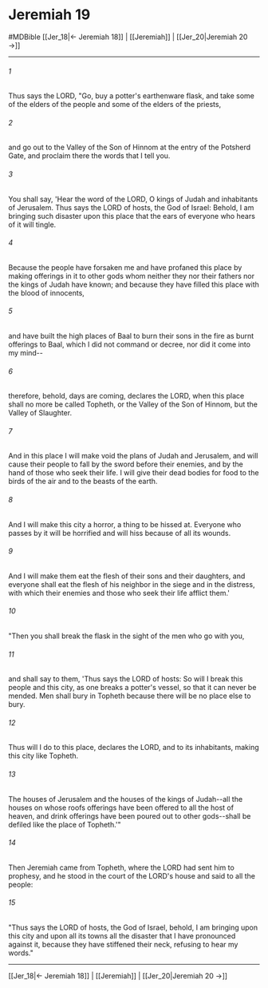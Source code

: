# Jeremiah 19
#MDBible
[[Jer_18|← Jeremiah 18]] | [[Jeremiah]] | [[Jer_20|Jeremiah 20 →]]

***

###### 1 
Thus says the LORD, "Go, buy a potter's earthenware flask, and take some of the elders of the people and some of the elders of the priests, 

###### 2 
and go out to the Valley of the Son of Hinnom at the entry of the Potsherd Gate, and proclaim there the words that I tell you. 

###### 3 
You shall say, 'Hear the word of the LORD, O kings of Judah and inhabitants of Jerusalem. Thus says the LORD of hosts, the God of Israel: Behold, I am bringing such disaster upon this place that the ears of everyone who hears of it will tingle. 

###### 4 
Because the people have forsaken me and have profaned this place by making offerings in it to other gods whom neither they nor their fathers nor the kings of Judah have known; and because they have filled this place with the blood of innocents, 

###### 5 
and have built the high places of Baal to burn their sons in the fire as burnt offerings to Baal, which I did not command or decree, nor did it come into my mind-- 

###### 6 
therefore, behold, days are coming, declares the LORD, when this place shall no more be called Topheth, or the Valley of the Son of Hinnom, but the Valley of Slaughter. 

###### 7 
And in this place I will make void the plans of Judah and Jerusalem, and will cause their people to fall by the sword before their enemies, and by the hand of those who seek their life. I will give their dead bodies for food to the birds of the air and to the beasts of the earth. 

###### 8 
And I will make this city a horror, a thing to be hissed at. Everyone who passes by it will be horrified and will hiss because of all its wounds. 

###### 9 
And I will make them eat the flesh of their sons and their daughters, and everyone shall eat the flesh of his neighbor in the siege and in the distress, with which their enemies and those who seek their life afflict them.' 

###### 10 
"Then you shall break the flask in the sight of the men who go with you, 

###### 11 
and shall say to them, 'Thus says the LORD of hosts: So will I break this people and this city, as one breaks a potter's vessel, so that it can never be mended. Men shall bury in Topheth because there will be no place else to bury. 

###### 12 
Thus will I do to this place, declares the LORD, and to its inhabitants, making this city like Topheth. 

###### 13 
The houses of Jerusalem and the houses of the kings of Judah--all the houses on whose roofs offerings have been offered to all the host of heaven, and drink offerings have been poured out to other gods--shall be defiled like the place of Topheth.'" 

###### 14 
Then Jeremiah came from Topheth, where the LORD had sent him to prophesy, and he stood in the court of the LORD's house and said to all the people: 

###### 15 
"Thus says the LORD of hosts, the God of Israel, behold, I am bringing upon this city and upon all its towns all the disaster that I have pronounced against it, because they have stiffened their neck, refusing to hear my words." 

***

[[Jer_18|← Jeremiah 18]] | [[Jeremiah]] | [[Jer_20|Jeremiah 20 →]]
